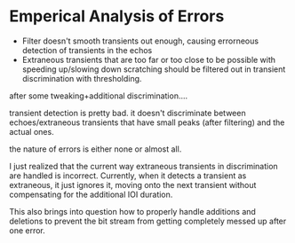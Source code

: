 Emperical Analysis of Errors
============================
- Filter doesn't smooth transients out enough, causing errorneous detection of transients in the echos
- Extraneous transients that are too far or too close to be possible with speeding up/slowing down scratching should be filtered out in transient discrimination with thresholding.

after some tweaking+additional discrimination....

transient detection is pretty bad. it doesn't discriminate between echoes/extraneous transients that have small peaks (after filtering) and the actual ones.

the nature of errors is either none or almost all.

I just realized that the current way extraneous transients in discrimination are handled is incorrect. Currently, when it detects a transient as extraneous, it just ignores it, moving onto the next transient without compensating for the additional IOI duration.

This also brings into question how to properly handle additions and deletions to prevent the bit stream from getting completely messed up after one error.
